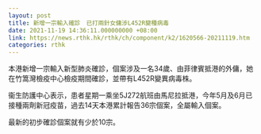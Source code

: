 ```yaml
---
layout: post
title: 新增一宗輸入確診　已打兩針女傭涉L452R變種病毒
date: 2021-11-19 14:36:11.000000000 +08:00
link: https://news.rthk.hk/rthk/ch/component/k2/1620566-20211119.htm
categories: rthk
---
```


本港新增一宗輸入新型肺炎確診，個案涉及一名34歲、由菲律賓抵港的外傭，她在竹篙灣檢疫中心檢疫期間確診，並帶有L452R變異病毒株。

衞生防護中心表示，患者星期一乘坐5J272航班由馬尼拉抵港，今年5月及6月已接種兩劑新冠疫苗，過去14天本港累計報告36宗個案，全屬輸入個案。

最新的初步確診個案就有少於10宗。
